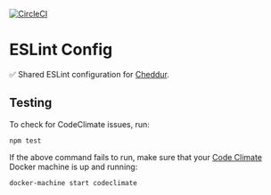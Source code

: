 [![CircleCI](https://circleci.com/gh/cheddur/eslint-config.svg?style=shield&circle-token=9d318f8c2c4fb6ef91c29815fb3742bf34e71e3a)](https://circleci.com/gh/cheddur/eslint-config)

# ESLint Config

✅ Shared ESLint configuration for [Cheddur](https://www.cheddur.com).

## Testing

To check for CodeClimate issues, run:

```
npm test
```

If the above command fails to run, make sure that your
[Code Climate](https://github.com/codeclimate/codeclimate)
Docker machine is up and running:

```
docker-machine start codeclimate
```
